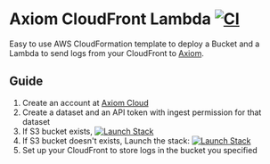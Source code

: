 # Axiom CloudFront Lambda [![CI](https://github.com/axiomhq/axiom-cloudfront-lambda/actions/workflows/ci.yaml/badge.svg)](https://github.com/axiomhq/axiom-cloudfront-lambda/actions/workflows/ci.yaml)

Easy to use AWS CloudFormation template to deploy a Bucket and a Lambda to send
logs from your CloudFront to [Axiom](https://axiom.co).

## Guide

1. Create an account at [Axiom Cloud](https://cloud.axiom.co)
2. Create a dataset and an API token with ingest permission for that dataset
3. If S3 bucket exists, [![Launch Stack](https://s3.amazonaws.com/cloudformation-examples/cloudformation-launch-stack.png)](https://console.aws.amazon.com/cloudformation/home?#/stacks/new?stackName=CloudFront-Axiom&templateURL=https://axiom-cloudformation-stacks.s3.amazonaws.com/axiom-cloudfront-lambda-base-cloudformation-stack.yaml)
4. If S3 bucket doesn't exists, Launch the stack: [![Launch Stack](https://s3.amazonaws.com/cloudformation-examples/cloudformation-launch-stack.png)](https://console.aws.amazon.com/cloudformation/home?#/stacks/new?stackName=CloudFront-Axiom&templateURL=https://axiom-cloudformation-stacks.s3.amazonaws.com/axiom-cloudfront-lambda-cloudformation-stack.yaml)
5. Set up your CloudFront to store logs in the bucket you specified
